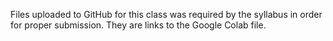 Files uploaded to GitHub for this class was required by the syllabus in order for proper submission. They are links to the Google Colab file.
